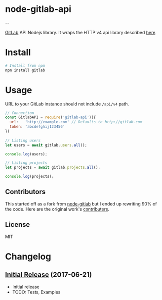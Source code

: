 node-gitlab-api
===============

--

[GitLab](https://github.com/gitlabhq/gitlabhq) API Nodejs library.
It wraps the HTTP v4 api library described [here](https://github.com/gitlabhq/gitlabhq/tree/master/doc/api).

Install
=======

```bash
# Install from npm
npm install gitlab
```

Usage
=====

URL to your GitLab instance should not include `/api/v4` path.

```javascript
// Connection
const GitlabAPI = require('gitlab-api')({
  url:   'http://example.com' // Defaults to http://gitlab.com
  token: 'abcdefghij123456'
})
  
// Listing users
let users = await gitlab.users.all();

console.log(users);

// Listing projects
let projects = await gitlab.projects.all();

console.log(projects);
```

Contributors
------------
This started off as a fork from [node-gitlab](https://github.com/node-gitlab/node-gitlab) but I ended up rewriting 90% of the code. Here are the original work's [contributers](https://github.com/node-gitlab/node-gitlab#contributors).


License
-------

MIT

Changelog
=========

[Initial Release](https://github.com/jdalrymple/node-gitlab-api/commit/64a8f8c7720f5df9a67d3f26cc8712fc21eb3ac0) (2017-06-21)
------------------
- Initial release
- TODO: Tests, Examples

